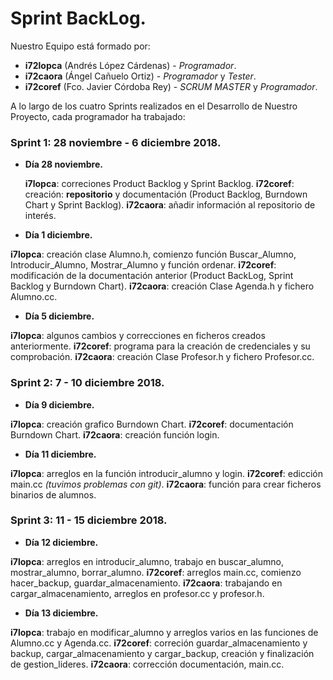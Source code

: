 # Sprint BackLog.

Nuestro Equipo está formado por:
- **i72lopca** (Andrés López Cárdenas) - _Programador_.
- **i72caora** (Ángel Cañuelo Ortiz) - _Programador_ y _Tester_.
- **i72coref** (Fco. Javier Córdoba Rey) - _SCRUM MASTER_  y _Programador_.


A lo largo de los cuatro Sprints realizados en el Desarrollo de Nuestro Proyecto, cada programador ha trabajado:

### Sprint 1: 28 noviembre - 6 diciembre 2018.
 - **Día 28 noviembre.**
 
   **i7lopca**: correciones Product Backlog y Sprint Backlog. 
   **i72coref**: creación: **repositorio** y documentación (Product Backlog, Burndown Chart y Sprint Backlog).
   **i72caora**: añadir información al repositorio de interés.
   
  - **Día 1 diciembre.**
  
   **i7lopca**: creación clase Alumno.h, comienzo función Buscar_Alumno, Introducir_Alumno, Mostrar_Alumno y  función ordenar.
   **i72coref**: modificación de la documentación anterior (Product BackLog, Sprint Backlog y Burndown Chart).
   **i72caora**: creación Clase Agenda.h y fichero Alumno.cc.
   
  - **Día 5 diciembre.**
  
   **i7lopca**: algunos cambios y correcciones en ficheros creados anteriormente.
   **i72coref**: programa para la creación de credenciales y su comprobación. 
   **i72caora**: creación Clase Profesor.h y fichero Profesor.cc.
   

### Sprint 2: 7 - 10 diciembre 2018.
   - **Día 9 diciembre.**
   
   **i7lopca**: creación grafico Burndown Chart.
   **i72coref**: documentación Burndown Chart.
   **i72caora**: creación función login.
   
   - **Día 11 diciembre.**
   
   **i7lopca**: arreglos en la función introducir_alumno y login.
   **i72coref**: edicción main.cc _(tuvimos problemas con git)_.
   **i72caora**: función para crear ficheros binarios de alumnos.
   
 
### Sprint 3: 11 - 15 diciembre 2018.

   - **Día 12 diciembre.**
   
   **i7lopca**: arreglos en introducir_alumno, trabajo en buscar_alumno, mostrar_alumno, borrar_alumno.
   **i72coref**: arreglos main.cc, comienzo hacer_backup, guardar_almacenamiento.
   **i72caora**: trabajando en cargar_almacenamiento, arreglos en profesor.cc y profesor.h.
   
   - **Día 13 diciembre.**
   
   **i7lopca**: trabajo en modificar_alumno y arreglos varios en las funciones de Alumno.cc y Agenda.cc.
   **i72coref**: correción guardar_almacenamiento y backup, cargar_almacenamiento y cargar_backup, creación y finalización de  gestion_lideres.
   **i72caora**: corrección documentación, main.cc. 
   
